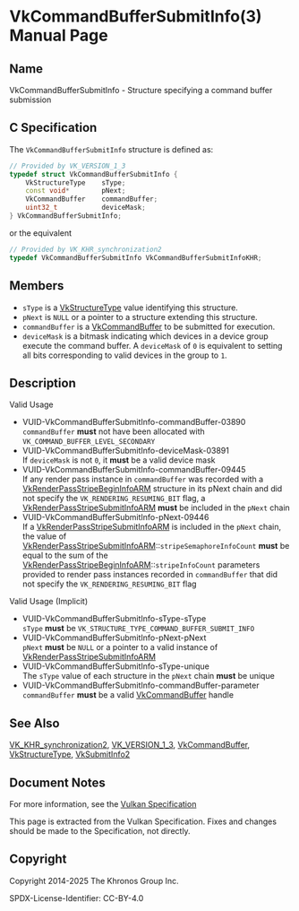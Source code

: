 # VkCommandBufferSubmitInfo(3) Manual Page

## Name

VkCommandBufferSubmitInfo - Structure specifying a command buffer submission



## [](#_c_specification)C Specification

The `VkCommandBufferSubmitInfo` structure is defined as:

```c++
// Provided by VK_VERSION_1_3
typedef struct VkCommandBufferSubmitInfo {
    VkStructureType    sType;
    const void*        pNext;
    VkCommandBuffer    commandBuffer;
    uint32_t           deviceMask;
} VkCommandBufferSubmitInfo;
```

or the equivalent

```c++
// Provided by VK_KHR_synchronization2
typedef VkCommandBufferSubmitInfo VkCommandBufferSubmitInfoKHR;
```

## [](#_members)Members

- `sType` is a [VkStructureType](https://registry.khronos.org/vulkan/specs/latest/man/html/VkStructureType.html) value identifying this structure.
- `pNext` is `NULL` or a pointer to a structure extending this structure.
- `commandBuffer` is a [VkCommandBuffer](https://registry.khronos.org/vulkan/specs/latest/man/html/VkCommandBuffer.html) to be submitted for execution.
- `deviceMask` is a bitmask indicating which devices in a device group execute the command buffer. A `deviceMask` of `0` is equivalent to setting all bits corresponding to valid devices in the group to `1`.

## [](#_description)Description

Valid Usage

- [](#VUID-VkCommandBufferSubmitInfo-commandBuffer-03890)VUID-VkCommandBufferSubmitInfo-commandBuffer-03890  
  `commandBuffer` **must** not have been allocated with `VK_COMMAND_BUFFER_LEVEL_SECONDARY`
- [](#VUID-VkCommandBufferSubmitInfo-deviceMask-03891)VUID-VkCommandBufferSubmitInfo-deviceMask-03891  
  If `deviceMask` is not `0`, it **must** be a valid device mask
- [](#VUID-VkCommandBufferSubmitInfo-commandBuffer-09445)VUID-VkCommandBufferSubmitInfo-commandBuffer-09445  
  If any render pass instance in `commandBuffer` was recorded with a [VkRenderPassStripeBeginInfoARM](https://registry.khronos.org/vulkan/specs/latest/man/html/VkRenderPassStripeBeginInfoARM.html) structure in its pNext chain and did not specify the `VK_RENDERING_RESUMING_BIT` flag, a [VkRenderPassStripeSubmitInfoARM](https://registry.khronos.org/vulkan/specs/latest/man/html/VkRenderPassStripeSubmitInfoARM.html) **must** be included in the `pNext` chain
- [](#VUID-VkCommandBufferSubmitInfo-pNext-09446)VUID-VkCommandBufferSubmitInfo-pNext-09446  
  If a [VkRenderPassStripeSubmitInfoARM](https://registry.khronos.org/vulkan/specs/latest/man/html/VkRenderPassStripeSubmitInfoARM.html) is included in the `pNext` chain, the value of [VkRenderPassStripeSubmitInfoARM](https://registry.khronos.org/vulkan/specs/latest/man/html/VkRenderPassStripeSubmitInfoARM.html)::`stripeSemaphoreInfoCount` **must** be equal to the sum of the [VkRenderPassStripeBeginInfoARM](https://registry.khronos.org/vulkan/specs/latest/man/html/VkRenderPassStripeBeginInfoARM.html)::`stripeInfoCount` parameters provided to render pass instances recorded in `commandBuffer` that did not specify the `VK_RENDERING_RESUMING_BIT` flag

Valid Usage (Implicit)

- [](#VUID-VkCommandBufferSubmitInfo-sType-sType)VUID-VkCommandBufferSubmitInfo-sType-sType  
  `sType` **must** be `VK_STRUCTURE_TYPE_COMMAND_BUFFER_SUBMIT_INFO`
- [](#VUID-VkCommandBufferSubmitInfo-pNext-pNext)VUID-VkCommandBufferSubmitInfo-pNext-pNext  
  `pNext` **must** be `NULL` or a pointer to a valid instance of [VkRenderPassStripeSubmitInfoARM](https://registry.khronos.org/vulkan/specs/latest/man/html/VkRenderPassStripeSubmitInfoARM.html)
- [](#VUID-VkCommandBufferSubmitInfo-sType-unique)VUID-VkCommandBufferSubmitInfo-sType-unique  
  The `sType` value of each structure in the `pNext` chain **must** be unique
- [](#VUID-VkCommandBufferSubmitInfo-commandBuffer-parameter)VUID-VkCommandBufferSubmitInfo-commandBuffer-parameter  
  `commandBuffer` **must** be a valid [VkCommandBuffer](https://registry.khronos.org/vulkan/specs/latest/man/html/VkCommandBuffer.html) handle

## [](#_see_also)See Also

[VK\_KHR\_synchronization2](https://registry.khronos.org/vulkan/specs/latest/man/html/VK_KHR_synchronization2.html), [VK\_VERSION\_1\_3](https://registry.khronos.org/vulkan/specs/latest/man/html/VK_VERSION_1_3.html), [VkCommandBuffer](https://registry.khronos.org/vulkan/specs/latest/man/html/VkCommandBuffer.html), [VkStructureType](https://registry.khronos.org/vulkan/specs/latest/man/html/VkStructureType.html), [VkSubmitInfo2](https://registry.khronos.org/vulkan/specs/latest/man/html/VkSubmitInfo2.html)

## [](#_document_notes)Document Notes

For more information, see the [Vulkan Specification](https://registry.khronos.org/vulkan/specs/latest/html/vkspec.html#VkCommandBufferSubmitInfo)

This page is extracted from the Vulkan Specification. Fixes and changes should be made to the Specification, not directly.

## [](#_copyright)Copyright

Copyright 2014-2025 The Khronos Group Inc.

SPDX-License-Identifier: CC-BY-4.0